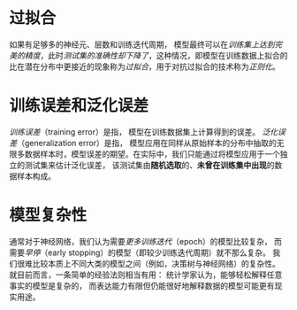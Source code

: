 # 过拟合
如果有足够多的神经元、层数和训练迭代周期， 模型最终可以在*训练集上达到完美的精度*，此时*测试集的准确性却下降了*，这种情况，即模型在训练数据上拟合的比在潜在分布中更接近的现象称为*过拟合*，用于对抗过拟合的技术称为*正则化*。

# 训练误差和泛化误差
*训练误差*（training error）是指， 模型在训练数据集上计算得到的误差。
*泛化误差*（generalization error）是指， 模型应用在同样从原始样本的分布中抽取的无限多数据样本时，模型误差的期望。在实际中，我们只能通过将模型应用于一个独立的测试集来估计泛化误差， 该测试集由**随机选取**的、**未曾在训练集中出现**的数据样本构成。

# 模型复杂性
通常对于神经网络，我们认为需要*更多训练迭代*（epoch）的模型比较复杂， 而需要*早停*（early stopping）的模型（即较少训练迭代周期）就不那么复杂。
我们很难比较本质上不同大类的模型之间（例如，决策树与神经网络）的复杂性。 就目前而言，一条简单的经验法则相当有用： 统计学家认为，能够轻松解释任意事实的模型是复杂的， 而表达能力有限但仍能很好地解释数据的模型可能更有现实用途。